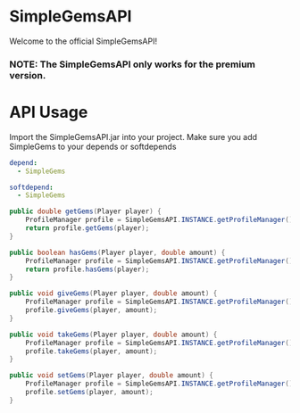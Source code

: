 # SimpleGemsAPI
Welcome to the official SimpleGemsAPI!

### NOTE: The SimpleGemsAPI only works for the premium version.

# API Usage

Import the SimpleGemsAPI.jar into your project.
Make sure you add SimpleGems to your depends or softdepends
```YAML
depend:
  - SimpleGems

softdepend:
  - SimpleGems
```

```JAVA
public double getGems(Player player) {
    ProfileManager profile = SimpleGemsAPI.INSTANCE.getProfileManager();
    return profile.getGems(player);
}

public boolean hasGems(Player player, double amount) {
    ProfileManager profile = SimpleGemsAPI.INSTANCE.getProfileManager();
    return profile.hasGems(player);
}

public void giveGems(Player player, double amount) {
    ProfileManager profile = SimpleGemsAPI.INSTANCE.getProfileManager();
    profile.giveGems(player, amount);
}

public void takeGems(Player player, double amount) {
    ProfileManager profile = SimpleGemsAPI.INSTANCE.getProfileManager();
    profile.takeGems(player, amount);
}

public void setGems(Player player, double amount) {
    ProfileManager profile = SimpleGemsAPI.INSTANCE.getProfileManager();
    profile.setGems(player, amount);
}
```
